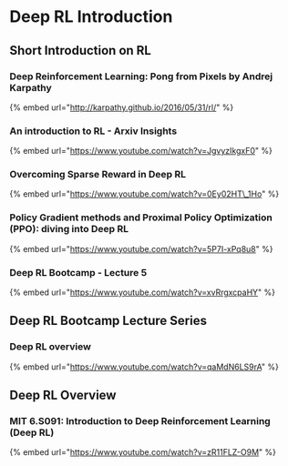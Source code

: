 # Deep RL Introduction

## Short Introduction on RL

### Deep Reinforcement Learning: Pong from Pixels by Andrej Karpathy

{% embed url="http://karpathy.github.io/2016/05/31/rl/" %}

### An introduction to RL - Arxiv Insights

{% embed url="https://www.youtube.com/watch?v=JgvyzIkgxF0" %}

### Overcoming Sparse Reward in Deep RL

{% embed url="https://www.youtube.com/watch?v=0Ey02HT\_1Ho" %}

### Policy Gradient methods and Proximal Policy Optimization \(PPO\): diving into Deep RL

{% embed url="https://www.youtube.com/watch?v=5P7I-xPq8u8" %}

### Deep RL Bootcamp - Lecture 5

{% embed url="https://www.youtube.com/watch?v=xvRrgxcpaHY" %}

## Deep RL Bootcamp Lecture Series

### Deep RL overview

{% embed url="https://www.youtube.com/watch?v=qaMdN6LS9rA" %}

## Deep RL Overview

### MIT 6.S091: Introduction to Deep Reinforcement Learning \(Deep RL\)

{% embed url="https://www.youtube.com/watch?v=zR11FLZ-O9M" %}





